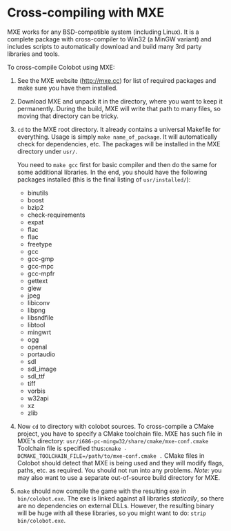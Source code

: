 # Cross-compiling with MXE

MXE works for any BSD-compatible system (including Linux).
It is a complete package with cross-compiler to Win32 (a MinGW variant)
and includes scripts to automatically download and build many 3rd party
libraries and tools.

To cross-compile Colobot using MXE:

1. See the MXE website (http://mxe.cc) for list of required packages and make sure
   you have them installed.

2. Download MXE and unpack it in the directory, where you want to keep it
   permanently. During the build, MXE will write that path to many files,
   so moving that directory can be tricky.

3. `cd` to the MXE root directory.
   It already contains a universal Makefile for everything.
   Usage is simply `make name_of_package`.
   It will automatically check for dependencies, etc.
   The packages will be installed in the MXE directory under `usr/`.

   You need to `make gcc` first for basic compiler and then do the same
   for some additional libraries. In the end, you should have the following
   packages installed (this is the final listing of `usr/installed/`):
    * binutils
    * boost
    * bzip2
    * check-requirements
    * expat
    * flac
    * flac
    * freetype
    * gcc
    * gcc-gmp
    * gcc-mpc
    * gcc-mpfr
    * gettext
    * glew
    * jpeg
    * libiconv
    * libpng
    * libsndfile
    * libtool
    * mingwrt
    * ogg
    * openal
    * portaudio
    * sdl
    * sdl_image
    * sdl_ttf
    * tiff
    * vorbis
    * w32api
    * xz
    * zlib

4. Now `cd` to directory with colobot sources. To cross-compile a CMake project,
   you have to specify a CMake toolchain file. MXE has such file in MXE's directory:
   `usr/i686-pc-mingw32/share/cmake/mxe-conf.cmake`
   Toolchain file is specified thus:`cmake -DCMAKE_TOOLCHAIN_FILE=/path/to/mxe-conf.cmake .`
   CMake files in Colobot should detect that MXE is being used and they will
   modify flags, paths, etc. as required. You should not run into any problems.
   *Note:* you may also want to use a separate out-of-source build directory for MXE.

5. `make` should now compile the game with the resulting exe in `bin/colobot.exe`.
   The exe is linked against all libraries *statically*, so there are no dependencies
   on external DLLs. However, the resulting binary will be huge with all these libraries,
   so you might want to do: `strip bin/colobot.exe`.
